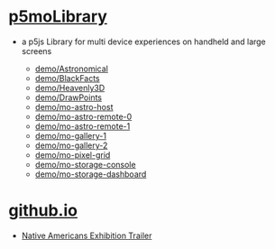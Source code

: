 # [p5moLibrary](https://github.com/molab-itp/p5moLibrary)

- a p5js Library for multi device experiences on handheld and large screens

  - [demo/Astronomical](demo/Astronomical?v=47)
  - [demo/BlackFacts](demo/BlackFacts?v=47)
  - [demo/Heavenly3D](demo/Heavenly3D?v=47)
  - [demo/DrawPoints](demo/DrawPoints)
  - [demo/mo-astro-host](demo/mo-astro-host/)
  - [demo/mo-astro-remote-0](demo/mo-astro-remote-0/)
  - [demo/mo-astro-remote-1](demo/mo-astro-remote-1/)
  - [demo/mo-gallery-1](demo/mo-gallery-1/)
  - [demo/mo-gallery-2](demo/mo-gallery-2)
  - [demo/mo-pixel-grid](demo/mo-pixel-grid?v=47)
  - [demo/mo-storage-console](demo/mo-storage-console?v=47)
  - [demo/mo-storage-dashboard](demo/mo-storage-dashboard?v=47)

# [github.io](https://molab-itp.github.io/p5moLibrary/src?v=47)

- [Native Americans Exhibition Trailer](demo/BlackFacts?playlist=hpjNGTYvpxw)

<!--
# https://www.youtube.com/watch?v=hpjNGTYvpxw
# The Land Carries Our Ancestors: Contemporary Art by Native Americans Exhibition Trailer
 -->
